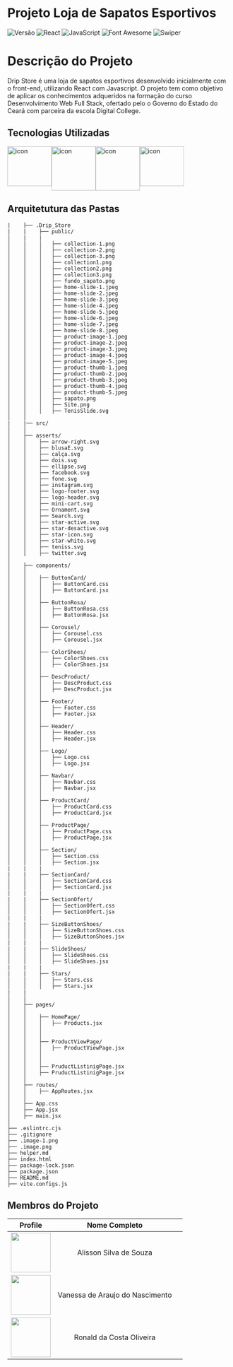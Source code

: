 # Projeto Loja de Sapatos Esportivos
![Versão](https://img.shields.io/badge/Vers%C3%A3o-1.0_-blue)
![React](https://img.shields.io/badge/React-16.13.1-%2320232a)
![JavaScript](https://img.shields.io/badge/JavaScript-ES6-%F7DF1E)
![Font Awesome](https://img.shields.io/badge/Font%20Awesome-5.15.4-%23000000)
![Swiper](https://img.shields.io/badge/Swiper-8.0.0-%2334C6D4)

# Descrição do Projeto  
Drip Store é uma loja de sapatos esportivos desenvolvido inicialmente com o front-end, utilizando React com Javascript. O projeto tem como objetivo de aplicar os conhecimentos adqueridos na formação do curso Desenvolvimento Web Full Stack, ofertado pelo o Governo do Estado do Ceará com parceira da escola Digital College.

## Tecnologias Utilizadas

<div style="display: flex; align-items: flex-start;">
    <img src="https://i0.wp.com/blog.fontawesome.com/wp-content/uploads/2020/08/Variations-2.gif?resize=720%2C480&ssl=1" alt="icon" width="100" height="90" />
    <img src="https://media0.giphy.com/media/eNAsjO55tPbgaor7ma/giphy.gif?cid=6c09b952c9pnqorz2b6a1zwr02frx9nzljqpyrvm1x75z8m3&ep=v1_internal_gif_by_id&rid=giphy.gif&ct=s" alt="icon" width="100" height="100" />
    <img src="https://img.genial.ly/6035bcb66b979e053f5d6fc6/b9d08c40-5ec0-4463-b697-9e25c614fff7.gif" alt="icon" width="100" height="100" />
    <img src="https://webartdevelopers.com/blog/wp-content/uploads/2018/10/CSS-Card-Swipe-Animation.gif" alt="icon" width="100" height="90" />
</div>



## Arquitetutura das Pastas

```
|    ├── .Drip_Store
|    |    ├── public/
│    |    |
│    │    │   ├── collection-1.png
│    │    │   ├── collection-2.png
│    │    │   ├── collection-3.png
│    │    │   ├── collection1.png
│    │    │   ├── collection2.png
│    │    │   ├── collection3.png
│    │    │   ├── fundo_sapato.png
│    │    │   ├── home-slide-1.jpeg
│    │    │   ├── home-slide-2.jpeg
│    │    │   ├── home-slide-3.jpeg
│    │    │   ├── home-slide-4.jpeg
│    │    │   ├── home-slide-5.jpeg
│    │    │   ├── home-slide-6.jpeg
│    │    │   ├── home-slide-7.jpeg
│    │    │   ├── home-slide-8.jpeg
│    │    │   ├── product-image-1.jpeg
│    │    │   ├── product-image-2.jpeg
│    │    │   ├── product-image-3.jpeg
│    │    │   ├── product-image-4.jpeg
│    │    │   ├── product-image-5.jpeg
│    │    │   ├── product-thumb-1.jpeg
│    │    │   ├── product-thumb-2.jpeg
│    │    │   ├── product-thumb-3.jpeg
│    │    │   ├── product-thumb-4.jpeg
│    │    │   ├── product-thumb-5.jpeg
│    │    │   ├── sapato.png
│    │    │   ├── Site.png
│    │    │   ├── TenisSlide.svg
│    │
|    |── src/
│    │
│    ├── asserts/
│    │    ├── arrow-right.svg
│    │    ├── blusaE.svg
│    │    ├── calça.svg
│    │    ├── dois.svg
│    │    ├── ellipse.svg
│    │    ├── facebook.svg
│    │    ├── fone.svg
│    │    ├── instagram.svg
│    │    ├── logo-footer.svg
│    │    ├── logo-header.svg
│    │    ├── mini-cart.svg
│    │    ├── Ornament.svg
│    │    ├── Search.svg
│    │    ├── star-active.svg
│    │    ├── star-desactive.svg
│    │    ├── star-icon.svg
│    │    ├── star-white.svg
│    │    ├── teniss.svg
│    │    ├── twitter.svg
│
│    ├── components/
│    │
│    │    ├── ButtonCard/
│    │    │   ├── ButtonCard.css
│    │    │   ├── ButtonCard.jsx
│    │    │
│    │    ├── ButtonRosa/
│    │    │   ├── ButtonRosa.css
│    │    │   ├── ButtonRosa.jsx
│    │    │
│    │    ├── Corousel/
│    │    │   ├── Corousel.css
│    │    │   ├── Corousel.jsx
│    │    │
│    │    ├── ColorShoes/
│    │    │   ├── ColorShoes.css
│    │    │   ├── ColorShoes.jsx
│    │    │
│    │    ├── DescProduct/
│    │    │   ├── DescProduct.css
│    │    │   ├── DescProduct.jsx
│    │    │
│    │    ├── Footer/
│    │    │   ├── Footer.css
│    │    │   ├── Footer.jsx
│    │    │
│    │    ├── Header/
│    │    │   ├── Header.css
│    │    │   ├── Header.jsx
│    │    │
│    │    ├── Logo/
│    │    │   ├── Logo.css
│    │    │   ├── Logo.jsx
│    │    │
│    │    ├── Navbar/
│    │    │   ├── Navbar.css
│    │    │   ├── Navbar.jsx
│    │    │
│    │    ├── ProductCard/
│    │    │   ├── ProductCard.css
│    │    │   ├── ProductCard.jsx
│    │    │
│    │    ├── ProductPage/
│    │    │   ├── ProductPage.css
│    │    │   ├── ProductPage.jsx
│    │    │
│    │    ├── Section/
│    │    │   ├── Section.css
│    │    │   ├── Section.jsx
|    |    |
|    |    ├── SectionCard/
│    │    │   ├── SectionCard.css
│    │    │   ├── SectionCard.jsx
|    |    |
|    |    ├── SectionOfert/
│    │    │   ├── SectionOfert.css
│    │    │   ├── SectionOfert.jsx
|    |    |
|    |    ├── SizeButtonShoes/
│    │    │   ├── SizeButtonShoes.css
│    │    │   ├── SizeButtonShoes.jsx
|    |    |
|    |    ├── SlideShoes/
│    │    │   ├── SlideShoes.css
│    │    │   ├── SlideShoes.jsx
|    |    |
|    |    ├── Stars/
│    │    │   ├── Stars.css
│    │    │   ├── Stars.jsx
|    |       
│    │
│    ├── pages/
│    │
│    │    ├── HomePage/
│    │    │   ├── Products.jsx
│    │    │  
│    │    │
│    │    ├── ProductViewPage/
│    │    │   ├── ProductViewPage.jsx
│    │    │   
│    │    │
│    │    ├── PruductListinigPage.jsx
│    │    ├── PruductListinigPage.jsx
│    │
│    ├── routes/
│    │    ├── AppRoutes.jsx
│    │    
│    ├── App.css
│    ├── App.jsx
│    ├── main.jsx
│
├── .eslintrc.cjs
├── .gitignore
├── .image-1.png
├── .image.png
├── helper.md
├── index.html
├── package-lock.json
├── package.json
├── README.md
├── vite.configs.js
```


## Membros do Projeto

|                                               Profile                                                |       Nome Completo        |                                                                                                                                                                                                                                                                                                                                                                                                                                                                                                                                                                                                                                                                                                                 |
| :--------------------------------------------------------------------------------------------------: | :------------------------: | :-------------------------------------------------------------------------------------------------------------------------------------------------------------------------------------------------------------------------------------------------------------------------------------------------------------------------------------------------------------------------------------------------------------------------------------------------------------------------------------------------------------------------------------------------------------------------------------------------------------------------------------------------------------------------------------------------------------: |
|     [<img src="https://avatars.githubusercontent.com/u/146147231?v=4" height="90px">](https://github.com/souzadevofic)     |   Alisson Silva de Souza       |                                                                                                                                                                                                                                  
| [<img src="https://avatars.githubusercontent.com/u/88554119?v=4" height="90px">](https://github.com/vanessaadev) |   Vanessa de Araujo do Nascimento   |
|   [<img src="https://avatars.githubusercontent.com/u/172999556?v=4" height="90px">](https://github.com/DevRDone)   | Ronald da Costa Oliveira |                                                                                                                                                                                                                                                                                                                                                                                                                                                                                                              |

